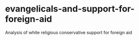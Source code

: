 # evangelicals-and-support-for-foreign-aid
Analysis of white religious conservative support for foreign aid
